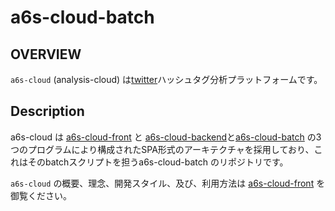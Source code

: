 # a6s-cloud-batch

## OVERVIEW
`a6s-cloud` (analysis-cloud) は[twitter](https://twitter.com/)ハッシュタグ分析プラットフォームです。
## Description

a6s-cloud は [a6s-cloud-front](https://github.com/nsuzuki7713/a6s-cloud-front) と [a6s-cloud-backend](https://github.com/nsuzuki7713/a6s-cloud-backend)と[a6s-cloud-batch](https://github.com/nsuzuki7713/a6s-cloud-batch) の3つのプログラムにより構成されたSPA形式のアーキテクチャを採用しており、これはそのbatchスクリプトを担うa6s-cloud-batch のリポジトリです。

`a6s-cloud` の概要、理念、開発スタイル、及び、利用方法は [a6s-cloud-front](https://github.com/nsuzuki7713/a6s-cloud-front) を御覧ください。

